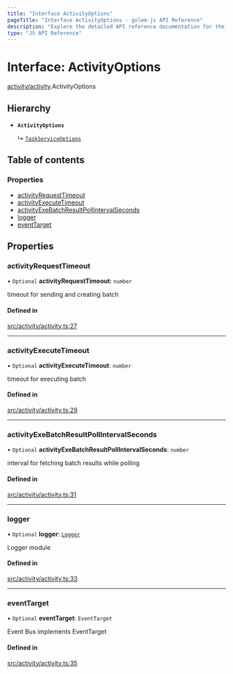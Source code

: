 ```yaml
---
title: "Interface ActivityOptions"
pageTitle: "Interface ActivityOptions - golem-js API Reference"
description: "Explore the detailed API reference documentation for the Interface ActivityOptions within the golem-js SDK for the Golem Network."
type: "JS API Reference"
---
```

# Interface: ActivityOptions

[activity/activity](../modules/activity_activity).ActivityOptions

## Hierarchy

- **`ActivityOptions`**

  ↳ [`TaskServiceOptions`](task_service.TaskServiceOptions)

## Table of contents

### Properties

- [activityRequestTimeout](activity_activity.ActivityOptions#activityrequesttimeout)
- [activityExecuteTimeout](activity_activity.ActivityOptions#activityexecutetimeout)
- [activityExeBatchResultPollIntervalSeconds](activity_activity.ActivityOptions#activityexebatchresultpollintervalseconds)
- [logger](activity_activity.ActivityOptions#logger)
- [eventTarget](activity_activity.ActivityOptions#eventtarget)

## Properties

### activityRequestTimeout

• `Optional` **activityRequestTimeout**: `number`

timeout for sending and creating batch

#### Defined in

[src/activity/activity.ts:27](https://github.com/golemfactory/golem-js/blob/9137662/src/activity/activity.ts#L27)

___

### activityExecuteTimeout

• `Optional` **activityExecuteTimeout**: `number`

timeout for executing batch

#### Defined in

[src/activity/activity.ts:29](https://github.com/golemfactory/golem-js/blob/9137662/src/activity/activity.ts#L29)

___

### activityExeBatchResultPollIntervalSeconds

• `Optional` **activityExeBatchResultPollIntervalSeconds**: `number`

interval for fetching batch results while polling

#### Defined in

[src/activity/activity.ts:31](https://github.com/golemfactory/golem-js/blob/9137662/src/activity/activity.ts#L31)

___

### logger

• `Optional` **logger**: [`Logger`](utils_logger_logger.Logger)

Logger module

#### Defined in

[src/activity/activity.ts:33](https://github.com/golemfactory/golem-js/blob/9137662/src/activity/activity.ts#L33)

___

### eventTarget

• `Optional` **eventTarget**: `EventTarget`

Event Bus implements EventTarget

#### Defined in

[src/activity/activity.ts:35](https://github.com/golemfactory/golem-js/blob/9137662/src/activity/activity.ts#L35)
